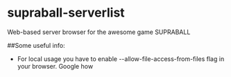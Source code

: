 supraball-serverlist
====================

Web-based server browser for the awesome game SUPRABALL

##Some useful info:

- For local usage you have to enable --allow-file-access-from-files flag in your browser. Google how